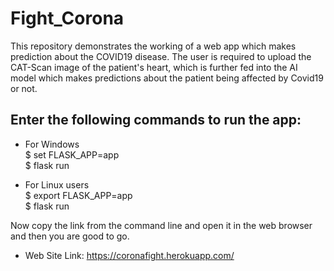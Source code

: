 # Fight_Corona

This repository demonstrates the working of a web app which makes prediction about the COVID19 disease. The user is required to upload the CAT-Scan image of the patient's heart, which is further fed into the AI model which makes predictions about the patient being affected by Covid19 or not.

## Enter the following commands to run the app:
* For Windows<br>
                                                 $ set FLASK_APP=app<br>
                                                 $ flask run
                                          
* For Linux users <br>
                                                 $ export FLASK_APP=app<br>
                                                 $ flask run<br>
                                          
Now copy the link from the command line and open it in the web browser and then you are good to go.

* Web Site Link: https://coronafight.herokuapp.com/
